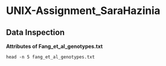 # UNIX-Assignment_SaraHazinia

## Data Inspection
**Attributes of Fang_et_al_genotypes.txt**

```head -n 5 fang_et_al_genotypes.txt```
